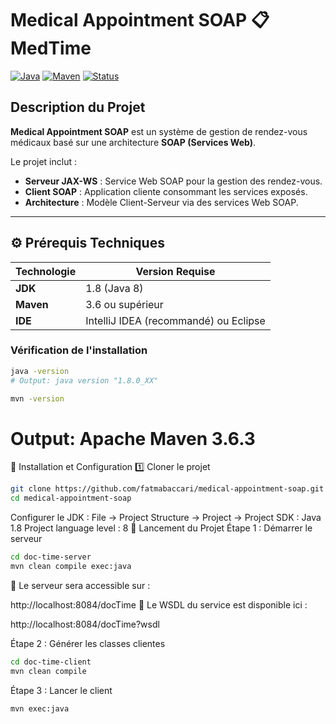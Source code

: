 # Medical Appointment SOAP 📋 MedTime

[![Java](https://img.shields.io/badge/Java-1.8-blue)](https://www.oracle.com/java/)
[![Maven](https://img.shields.io/badge/Maven-3.6+-brightgreen)](https://maven.apache.org/)
[![Status](https://img.shields.io/badge/Status-Production-green)]()

## Description du Projet
**Medical Appointment SOAP** est un système de gestion de rendez-vous médicaux basé sur une architecture **SOAP (Services Web)**.  

Le projet inclut :  

- **Serveur JAX-WS** : Service Web SOAP pour la gestion des rendez-vous.  
- **Client SOAP** : Application cliente consommant les services exposés.  
- **Architecture** : Modèle Client-Serveur via des services Web SOAP.  

---

## ⚙️ Prérequis Techniques

| Technologie | Version Requise |
|------------|----------------|
| **JDK** | 1.8 (Java 8) |
| **Maven** | 3.6 ou supérieur |
| **IDE** | IntelliJ IDEA (recommandé) ou Eclipse |

### Vérification de l'installation

```bash
java -version
# Output: java version "1.8.0_XX"

mvn -version
```
# Output: Apache Maven 3.6.3

🚀 Installation et Configuration
1️⃣ Cloner le projet
```bash
git clone https://github.com/fatmabaccari/medical-appointment-soap.git
cd medical-appointment-soap
```
Configurer le JDK :
File → Project Structure → Project → Project SDK : Java 1.8
Project language level : 8
🎯 Lancement du Projet
Étape 1 : Démarrer le serveur
```bash
cd doc-time-server
mvn clean compile exec:java
```


📌 Le serveur sera accessible sur : 

http://localhost:8084/docTime
📌 Le WSDL du service est disponible ici :

http://localhost:8084/docTime?wsdl

Étape 2 : Générer les classes clientes 
```bash
cd doc-time-client
mvn clean compile
```
Étape 3 : Lancer le client
```bash
mvn exec:java
```
